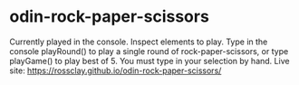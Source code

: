 # odin-rock-paper-scissors
Currently played in the console. Inspect elements to play.
Type in the console playRound() to play a single round of rock-paper-scissors, or type playGame() to play best of 5. 
You must type in your selection by hand. 
Live site: https://rossclay.github.io/odin-rock-paper-scissors/
